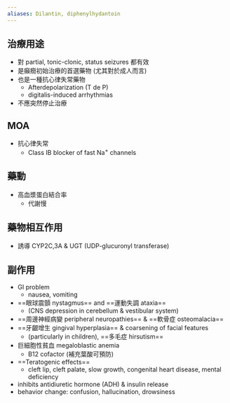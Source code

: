 ```yaml
---
aliases: Dilantin, diphenylhydantoin
---
```

## 治療用途
- 對 partial, tonic-clonic, status seizures 都有效
- 是癲癇初始治療的首選藥物 (尤其對於成人而言)
- 也是一種抗心律失常藥物
	- Afterdepolarization (T de P)
	- digitalis-induced arrhythmias
- 不應突然停止治療
## MOA
- 抗心律失常
	- Class IB blocker of fast Na<sup>+</sup> channels
## 藥動
- 高血漿蛋白結合率
	- 代謝慢
## 藥物相互作用
- 誘導 CYP2C,3A & UGT (UDP-glucuronyl transferase)
## 副作用
- GI problem
	- nausea, vomiting 
- ==眼球震顫 nystagmus== and ==運動失調 ataxia==
	- (CNS depression in cerebellum & vestibular system) 
- ==周邊神經病變 peripheral neuropathies== & ==軟骨症 osteomalacia==
- ==牙齦增生 gingival hyperplasia== & coarsening of facial features 
	- (particularly in children), ==多毛症 hirsutism==
- 巨細胞性貧血 megaloblastic anemia
	- B12 cofactor (補充葉酸可預防)
- ==Teratogenic effects==
	- cleft lip, cleft palate, slow growth, congenital heart disease, mental deficiency
- inhibits antidiuretic hormone (ADH) & insulin release 
- behavior change: confusion, hallucination, drowsiness